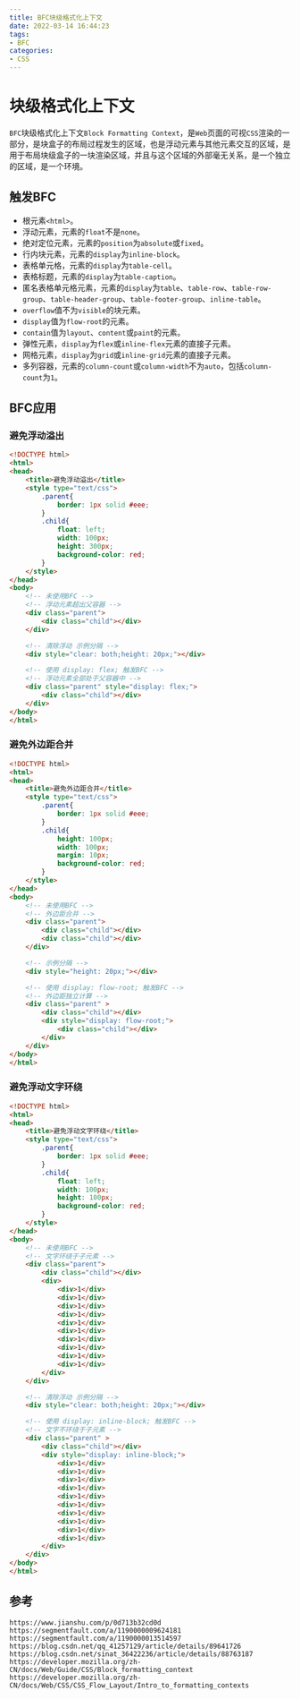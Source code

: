 ```yaml
---
title: BFC块级格式化上下文
date: 2022-03-14 16:44:23
tags:
- BFC
categories: 
- CSS
---
```

# 块级格式化上下文

`BFC`块级格式化上下文`Block Formatting Context`，是`Web`页面的可视`CSS`渲染的一部分，是块盒子的布局过程发生的区域，也是浮动元素与其他元素交互的区域，是用于布局块级盒子的一块渲染区域，并且与这个区域的外部毫无关系，是一个独立的区域，是一个环境。

## 触发BFC

* 根元素`<html>`。
* 浮动元素，元素的`float`不是`none`。
* 绝对定位元素，元素的`position`为`absolute`或`fixed`。
* 行内块元素，元素的`display`为`inline-block`。
* 表格单元格，元素的`display`为`table-cell`。
* 表格标题，元素的`display`为`table-caption`。
* 匿名表格单元格元素，元素的`display`为`table`、`table-row`、`table-row-group`、`table-header-group`、`table-footer-group`、`inline-table`。
* `overflow`值不为`visible`的块元素。
* `display`值为`flow-root`的元素。
* `contain`值为`layout`、`content`或`paint`的元素。
* 弹性元素，`display`为`flex`或`inline-flex`元素的直接子元素。
* 网格元素，`display`为`grid`或`inline-grid`元素的直接子元素。
* 多列容器，元素的`column-count`或`column-width`不为`auto`，包括`column-count`为`1`。


## BFC应用

### 避免浮动溢出

```html
<!DOCTYPE html>
<html>
<head>
    <title>避免浮动溢出</title>
    <style type="text/css">
        .parent{
            border: 1px solid #eee;
        }
        .child{
            float: left;
            width: 100px;
            height: 300px;
            background-color: red;
        }
    </style>
</head>
<body>
    <!-- 未使用BFC -->
    <!-- 浮动元素超出父容器 -->
    <div class="parent">
        <div class="child"></div>
    </div>

    <!-- 清除浮动 示例分隔 -->
    <div style="clear: both;height: 20px;"></div>

    <!-- 使用 display: flex; 触发BFC -->
    <!-- 浮动元素全部处于父容器中 -->
    <div class="parent" style="display: flex;">
        <div class="child"></div>
    </div>
</body>
</html>
```

### 避免外边距合并

```html
<!DOCTYPE html>
<html>
<head>
    <title>避免外边距合并</title>
    <style type="text/css">
        .parent{
            border: 1px solid #eee;
        }
        .child{
            height: 100px;
            width: 100px;
            margin: 10px;
            background-color: red;
        }
    </style>
</head>
<body>
    <!-- 未使用BFC -->
    <!-- 外边距合并 -->
    <div class="parent">
        <div class="child"></div>
        <div class="child"></div>
    </div>

    <!-- 示例分隔 -->
    <div style="height: 20px;"></div>

    <!-- 使用 display: flow-root; 触发BFC -->
    <!-- 外边距独立计算 -->
    <div class="parent" >
        <div class="child"></div>
        <div style="display: flow-root;">
            <div class="child"></div>
        </div>
    </div>
</body>
</html>
```


### 避免浮动文字环绕

```html
<!DOCTYPE html>
<html>
<head>
    <title>避免浮动文字环绕</title>
    <style type="text/css">
        .parent{
            border: 1px solid #eee;
        }
        .child{
            float: left;
            width: 100px;
            height: 100px;
            background-color: red;
        }
    </style>
</head>
<body>
    <!-- 未使用BFC -->
    <!-- 文字环绕于子元素 -->
    <div class="parent">
        <div class="child"></div>
        <div>
            <div>1</div>
            <div>1</div>
            <div>1</div>
            <div>1</div>
            <div>1</div>
            <div>1</div>
            <div>1</div>
            <div>1</div>
            <div>1</div>
            <div>1</div>
        </div>
    </div>

    <!-- 清除浮动 示例分隔 -->
    <div style="clear: both;height: 20px;"></div>

    <!-- 使用 display: inline-block; 触发BFC -->
    <!-- 文字不环绕于子元素 -->
    <div class="parent" >
        <div class="child"></div>
        <div style="display: inline-block;">
            <div>1</div>
            <div>1</div>
            <div>1</div>
            <div>1</div>
            <div>1</div>
            <div>1</div>
            <div>1</div>
            <div>1</div>
            <div>1</div>
            <div>1</div>
        </div>
    </div>
</body>
</html>
```

## 参考

```
https://www.jianshu.com/p/0d713b32cd0d
https://segmentfault.com/a/1190000009624181
https://segmentfault.com/a/1190000013514597
https://blog.csdn.net/qq_41257129/article/details/89641726
https://blog.csdn.net/sinat_36422236/article/details/88763187
https://developer.mozilla.org/zh-CN/docs/Web/Guide/CSS/Block_formatting_context
https://developer.mozilla.org/zh-CN/docs/Web/CSS/CSS_Flow_Layout/Intro_to_formatting_contexts
```